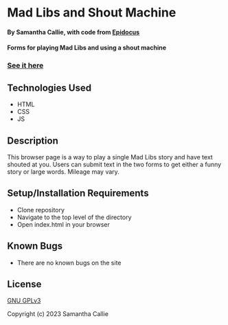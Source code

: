 # Mad Libs and Shout Machine

#### By **Samantha Callie**, with code from [Epidocus](https://www.learnhowtoprogram.com/)

#### Forms for playing Mad Libs and using a shout machine


### [See it here](https://hoomee90.github.io/portfolio)

## Technologies Used

* HTML
* CSS
* JS

## Description

This browser page is a way to play a single Mad Libs story and have text shouted at you. Users can submit text in the two forms to get either a funny story or large words. Mileage may vary.

## Setup/Installation Requirements

* Clone repository
* Navigate to the top level of the directory
* Open index.html in your browser

## Known Bugs

* There are no known bugs on the site

## License

[GNU GPLv3](https://choosealicense.com/licenses/agpl-3.0/)

Copyright (c) 2023 Samantha Callie
